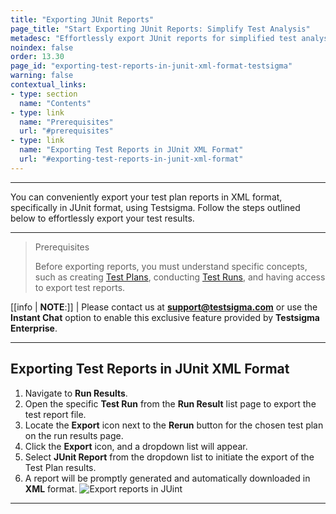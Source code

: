 ```yaml
---
title: "Exporting JUnit Reports"
page_title: "Start Exporting JUnit Reports: Simplify Test Analysis"
metadesc: "Effortlessly export JUnit reports for simplified test analysis. Learn the easy steps to generate and download reports. Optimize your testing process now."
noindex: false
order: 13.30
page_id: "exporting-test-reports-in-junit-xml-format-testsigma"
warning: false
contextual_links:
- type: section
  name: "Contents"
- type: link
  name: "Prerequisites"
  url: "#prerequisites"
- type: link
  name: "Exporting Test Reports in JUnit XML Format"
  url: "#exporting-test-reports-in-junit-xml-format"
---
```


---

You can conveniently export your test plan reports in XML format, specifically in JUnit format, using Testsigma. Follow the steps outlined below to effortlessly export your test results.

---

> <p id="prerequisites">Prerequisites</p>
>
> Before exporting reports, you must understand specific concepts, such as creating [Test Plans](https://testsigma.com/docs/test-management/test-plans/overview/), conducting [Test Runs](https://testsigma.com/docs/reports/runs/overview/), and having access to export test reports.

[[info | **NOTE**:]]
| Please contact us at **support@testsigma.com** or use the **Instant Chat** option to enable this exclusive feature provided by **Testsigma Enterprise**.

---

## **Exporting Test Reports in JUnit XML Format**

1. Navigate to **Run Results**.
2. Open the specific **Test Run** from the **Run Result** list page to export the test report file.
3. Locate the **Export** icon next to the **Rerun** button for the chosen test plan on the run results page.
4. Click the **Export** icon, and a dropdown list will appear.
5. Select **JUnit Report** from the dropdown list to initiate the export of the Test Plan results.
6. A report will be promptly generated and automatically downloaded in **XML** format. ![Export reports in JUint](https://s3.amazonaws.com/static-docs.testsigma.com/new_images/projects/applications/exporting_reports_junit.gif)

---
